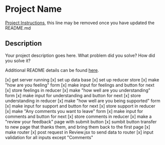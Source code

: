 # Project Name

[Project Instructions](./INSTRUCTIONS.md), this line may be removed once you have updated the README.md

## Description

Your project description goes here. What problem did you solve? How did you solve it?

Additional README details can be found [here](https://github.com/PrimeAcademy/readme-template/blob/master/README.md).

[x] get server running
[x] set up data base
[x] set up reducer store
[x] make "how are you feeling" form
[x] make input for feelings and button for next
[x] store feelings in reducer
[x] make "how well are you understanding" form
[x] make input for understanding and button for next
[x] store understanding in reducer
[x] make "how well are you being supported" form
[x] make input for support and button for next
[x] store support in reducer
[x] make "Any comments you want to leave" form
[x] make input for comments and button for next
[x] store comments in reducer
[x] make a "review your feedback" page with submit button
[x] sumbit button transfer to new page that thanks them, and bring them back to the first page
[x] make router
[x] post request in Review.jsx to send data to router
[x] input validation for all inputs except "Comments"